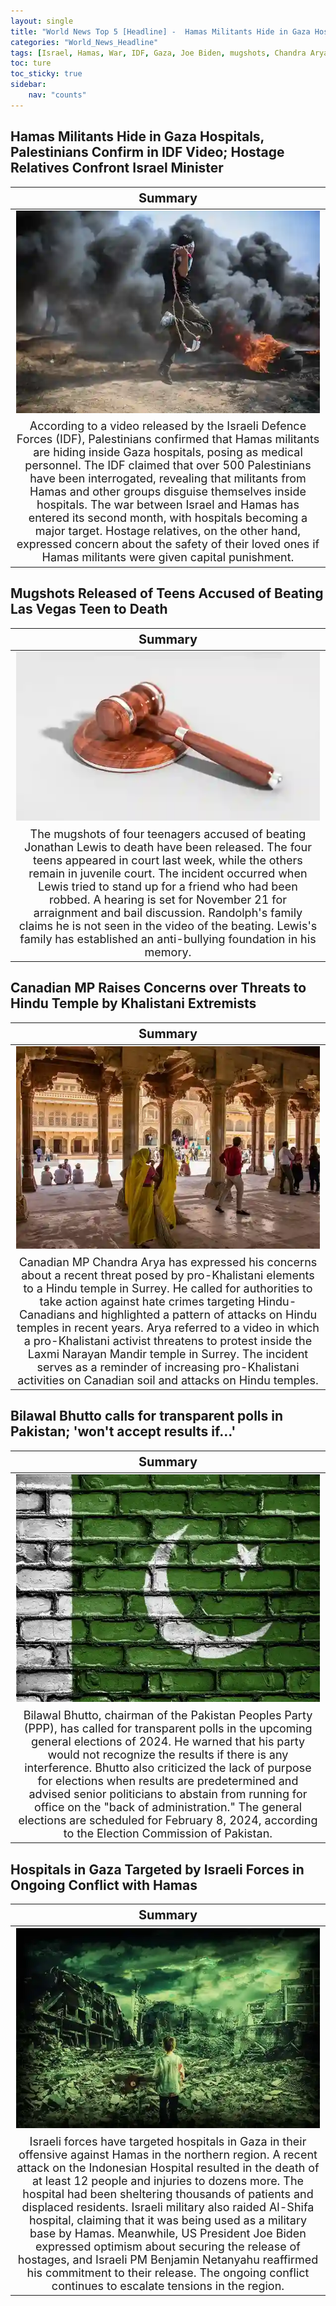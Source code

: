 ```yaml
---
layout: single
title: "World News Top 5 [Headline] -  Hamas Militants Hide in Gaza Hospitals, Mugshots Released of Teens Accused of Beating Las Vegas Teen to Death"
categories: "World_News_Headline"
tags: [Israel, Hamas, War, IDF, Gaza, Joe Biden, mugshots, Chandra Arya, Pakistan, PPP, ]
toc: ture
toc_sticky: true
sidebar:
    nav: "counts"
---
```


<style>
table th:first-of-type {
    width: 100%;
    font-size: 20px;
}
table td:nth-of-type(1) {
    width: 100%;
    font-size: 18px;
}
</style>

## Hamas Militants Hide in Gaza Hospitals, Palestinians Confirm in IDF Video; Hostage Relatives Confront Israel Minister

Summary | 
:---:|
![](/assets/images/2023-11-21-World_News_Headline_231121_1-1.webp) |
According to a video released by the Israeli Defence Forces (IDF), Palestinians confirmed that Hamas militants are hiding inside Gaza hospitals, posing as medical personnel. The IDF claimed that over 500 Palestinians have been interrogated, revealing that militants from Hamas and other groups disguise themselves inside hospitals. The war between Israel and Hamas has entered its second month, with hospitals becoming a major target. Hostage relatives, on the other hand, expressed concern about the safety of their loved ones if Hamas militants were given capital punishment.|

## Mugshots Released of Teens Accused of Beating Las Vegas Teen to Death

Summary | 
:---:|
![](/assets/images/2023-11-21-World_News_Headline_231121_1-2.webp) |
The mugshots of four teenagers accused of beating Jonathan Lewis to death have been released. The four teens appeared in court last week, while the others remain in juvenile court. The incident occurred when Lewis tried to stand up for a friend who had been robbed. A hearing is set for November 21 for arraignment and bail discussion. Randolph's family claims he is not seen in the video of the beating. Lewis's family has established an anti-bullying foundation in his memory. |

## Canadian MP Raises Concerns over Threats to Hindu Temple by Khalistani Extremists

Summary | 
:---:|
![](/assets/images/2023-11-21-World_News_Headline_231121_1-3.webp) |
Canadian MP Chandra Arya has expressed his concerns about a recent threat posed by pro-Khalistani elements to a Hindu temple in Surrey. He called for authorities to take action against hate crimes targeting Hindu-Canadians and highlighted a pattern of attacks on Hindu temples in recent years. Arya referred to a video in which a pro-Khalistani activist threatens to protest inside the Laxmi Narayan Mandir temple in Surrey. The incident serves as a reminder of increasing pro-Khalistani activities on Canadian soil and attacks on Hindu temples. |

## Bilawal Bhutto calls for transparent polls in Pakistan; 'won't accept results if…'

Summary | 
:---:|
![](/assets/images/2023-11-21-World_News_Headline_231121_1-4.webp) |
Bilawal Bhutto, chairman of the Pakistan Peoples Party (PPP), has called for transparent polls in the upcoming general elections of 2024. He warned that his party would not recognize the results if there is any interference. Bhutto also criticized the lack of purpose for elections when results are predetermined and advised senior politicians to abstain from running for office on the "back of administration." The general elections are scheduled for February 8, 2024, according to the Election Commission of Pakistan. |

## Hospitals in Gaza Targeted by Israeli Forces in Ongoing Conflict with Hamas

Summary | 
:---:|
![](/assets/images/2023-11-21-World_News_Headline_231121_1-5.webp) |
Israeli forces have targeted hospitals in Gaza in their offensive against Hamas in the northern region. A recent attack on the Indonesian Hospital resulted in the death of at least 12 people and injuries to dozens more. The hospital had been sheltering thousands of patients and displaced residents. Israeli military also raided Al-Shifa hospital, claiming that it was being used as a military base by Hamas. Meanwhile, US President Joe Biden expressed optimism about securing the release of hostages, and Israeli PM Benjamin Netanyahu reaffirmed his commitment to their release. The ongoing conflict continues to escalate tensions in the region. |